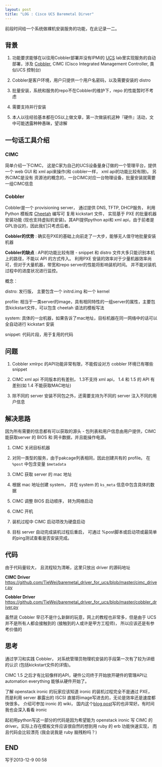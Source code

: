 ```yaml
---
layout: post
title: "LOG : Cisco UCS Baremetal Dirver"
---
```


前段时间给一个系统做裸机安装服务的功能，在此记录一二。

## 背景


1. 功能要求能够在以往用Cobbler部署并没有IPMI的 [UCS](http://en.wikipedia.org/wiki/Cisco_Unified_Computing_System) lab里实现服务的自动部署，涉及 [Cobbler](http://en.wikipedia.org/wiki/Cobbler_(software)), CIMC (Cisco Integrated Management Controller, 类似UCS 控制台)

2. Cobbler是客户环境，用户只提供一个用户名密码，以及需要安装的 distro

3. 批量安装，系统和服务的repo不在Cobbler的维护下，repo 的性能暂时不考虑

4. 需要支持并行安装

5. 本人以往经验基本都在OS以上做文章，第一次做装机这种『硬件』活动，文中可能透露种种愚昧，望谅解

## 一句话工具介绍

### CIMC

简单介绍一下CIMC， 这是C家为自己的UCS设备量身订做的一个管理平台，提供一个 web GUI 和 xml api来操作(和 cobbler一样， xml api的功能比较有限)。 另外CIMC是没有
资源池的概念的，一台CIMC对应一台物理设备，批量安装就需要一组CIMC信息

### Cobbler

Cobbler是一个 provisioning server， 通过提供 DNS, TFTP, DHCP服务， 利用 Python 模板库 [Cheetah](http://cheetahtemplate.org/learn.html) 编写可
复用 kickstart 文件， 实现基于 PXE 的批量机器安装功能 (现也支持虚拟机安装)。其API提供python api和 xml api，由于前者是GPL协议的，因此我们只考虑后者。

**Cobbler的优势** : 确实在PXE的基础上向前走了一大步，能够无人值守地批量安装机器

**Cobbler的缺点** : API的功能比较有限 - snippet 和 distro 文件大多只能识别本机上的路径，不能以 API 的方式传入。 利用PXE 安装的效率对于少量机器效率尚可，但对于大量机器，带宽和repo server的性能将影响装机时间。 并不能对装机过程中的进度状况进行监控。

概念：

distro: 发行版， 主要包含一个 initrd.img 和一个 kernel

profile: 相当于一类server的image，具有相同特性的一组server的属性，主要包含kickstart文件，可以包含 cheetah 语法的模板写法

system: 具体的一台机器，如果告诉了mac地址，目标机器在同一网络中的话可以全自动进行 kickstart 安装

snippet: 代码片段，用于复用的代码

## 问题

1. Cobbler xmlrpc 的API功能非常有限，不能假设对方 cobbler 环境已有哪些 snippet

2. CIMC xml api 不同版本的有差别， 1.3不支持 xml api， 1.4 和 1.5 的 API 有差别(如 1.4 不能获取MAC地址)

3. 除不同的 server 安装不同包之外，还需要支持为不同的 server 注入不同的用户信息

## 解决思路

因为所有需要的信息都有可以获取的源头 - 包列表和用户信息由用户提供，CIMC 能获取server 的 BIOS 和 网卡数据，并且能操作电源。

1. CIMC 关闭目标机器

2. 对同一类型的服务，由于pakcage列表相同，因此创建共有的 profile。 在 `%post` 中包含变量 `$metadata`

3. CIMC 获取 server 的 mac 地址

4. 根据 mac 地址创建 system， 并在 system 的 `ks_meta` 信息中包含具体的数据

5. CIMC 调整 BIOS 启动顺序， 转为网络启动

6. CIMC 开机

7. 装机过程中 CIMC 启动项改为硬盘启动

8. 目标 server 自动完成装机过程后重启， 可通过 %post脚本或启动项或最简单的ping测试查看是否安装完成。

## 代码

由于代码量较大， 且流程较为清晰，这里只放出 driver 的源码地址

**CIMC Driver** <https://github.com/TieWei/baremetal_driver_for_ucs/blob/master/cimc_driver.py>

**Cobbler Driver** <https://github.com/TieWei/baremetal_driver_for_ucs/blob/master/cobbler_driver.py>

虽然说 Cobbler 早已不是什么新鲜的玩意，网上的教程也非常多，但是由于 UCS 并不是所有人都会接触到的 (接触到的人或许是甲方工程师)， 所以应该还是有参考价值的

## 思考

通过学习和实践 Cobbler， 对系统管理员物理机安装的手段第一次有了较为详细的认识 (包括kickstart文件的详情)。

CIMC 1.5 之后才有比较像样的API，硬件公司终于开始放开硬件的管理API让 automation everything 能够从硬件开始了。

了解 openstack ironic 的玩家应该知道 ironic 的装机过程完全不是通过 PXE， 而是利用 server 暴露出的 ISCSI 直接将image写进去的，无论是效率还是速度都快很多。
介绍可参加 ironic 的 wiki， 国内这个[blog post](http://blog.jimflying.com/?p=103)写的也非常好。有时间我也会深入看看 ironic

起初用python写这一部分的代码是因为希望能为 openstack ironic 写 CIMC 的driver。实际上存在模板文件应该很自然的想到用 ruby 的 erb 功能快速实现，
而且代码会比较漂亮 (我会说我是 ruby 脑残粉吗？)

## END

写于2013-12-9 00:58

